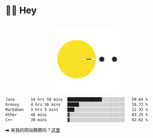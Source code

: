 
# 👋🏻 Hey
<div align="center">
	<br>
	<img src="https://raw.githubusercontent.com/Aniket965/Aniket965/master/pacman.svg?sanitize=true" width="200" height="200">
	<br>
</div>

<!--START_SECTION:waka-->
```text
Java       14 hrs 58 mins  ███████████████░░░░░░░░░░   59.64 % 
Groovy     4 hrs 56 mins   █████░░░░░░░░░░░░░░░░░░░░   19.72 % 
Markdown   3 hrs 5 mins    ███░░░░░░░░░░░░░░░░░░░░░░   12.32 % 
Other      48 mins         ▓░░░░░░░░░░░░░░░░░░░░░░░░   03.25 % 
C++        39 mins         ▓░░░░░░░░░░░░░░░░░░░░░░░░   02.62 % 
```
<!--END_SECTION:waka-->

 ➡️  来我的网站瞧瞧吗？[这里](https://www.shaolongfei.com)
